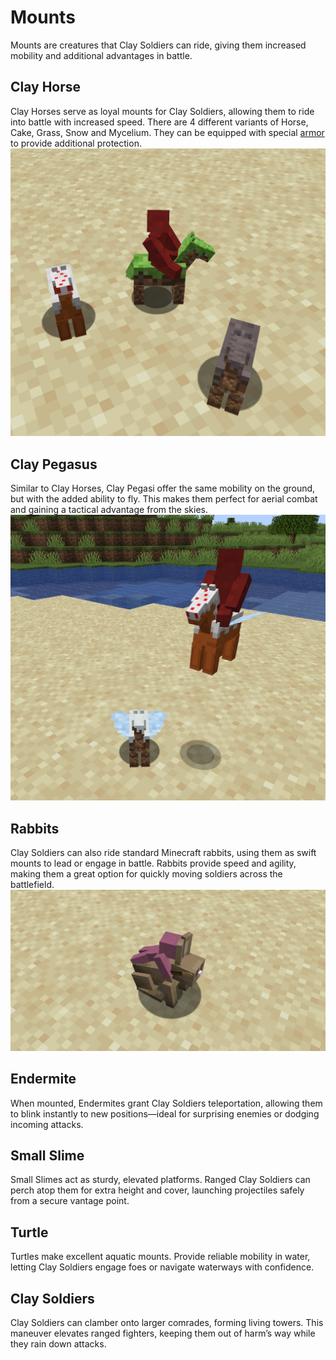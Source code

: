 # Mounts

Mounts are creatures that Clay Soldiers can ride,
giving them increased mobility and additional advantages in battle.

## Clay Horse

Clay Horses serve as loyal mounts for Clay Soldiers,
allowing them to ride into battle with increased speed.
There are 4 different variants of Horse, Cake, Grass, Snow and Mycelium.
They can be equipped with special [armor](default-items.md#items-for-clay-horse) to provide additional protection.
![Clay Horses](../assets/clay-horses.png)

## Clay Pegasus

Similar to Clay Horses, Clay Pegasi offer the same mobility on the ground,
but with the added ability to fly.
This makes them perfect for aerial combat and gaining a tactical advantage from the skies.
![Clay Pegasi](../assets/clay-pegasi.png)

## Rabbits

Clay Soldiers can also ride standard Minecraft rabbits, using them as swift mounts to lead
or engage in battle. Rabbits provide speed and agility,
making them a great option for quickly moving soldiers across the battlefield.
![Soldier riding Rabbit](../assets/soldier-ridding-rabbit.png)

## Endermite

When mounted, Endermites grant Clay Soldiers teleportation,
allowing them to blink instantly to new positions—ideal for surprising enemies or dodging incoming attacks.

## Small Slime

Small Slimes act as sturdy, elevated platforms. Ranged Clay Soldiers can perch atop them for extra height and cover,
launching projectiles safely from a secure vantage point.

## Turtle

Turtles make excellent aquatic mounts. Provide reliable mobility in water,
letting Clay Soldiers engage foes or navigate waterways with confidence.

## Clay Soldiers

Clay Soldiers can clamber onto larger comrades,
forming living towers. This maneuver elevates ranged fighters,
keeping them out of harm’s way while they rain down attacks.
